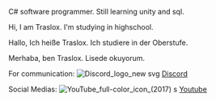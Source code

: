 C# software programmer.
Still learning unity and sql.

Hi, I am Traslox. I'm studying in highschool.

Hallo, Ich heiße Traslox. Ich studiere in der Oberstufe.

Merhaba, ben Traslox. Lisede okuyorum.



For communication:
![Discord_logo_new svg](https://github.com/Traslox/Traslox/assets/107253054/a449d3e9-0890-45e6-9027-1abaa5f84dfc)
[Discord](https://discord.com/users/1115498292630003773)

Social Medias:
![YouTube_full-color_icon_(2017) s](https://github.com/Traslox/Traslox/assets/107253054/eddeaa64-3b3d-4fce-aba0-4f9444685ae1)
[Youtube](https://www.youtube.com/@Traslox/featured)



<!---
Traslox/Traslox is a ✨ special ✨ repository because its `README.md` (this file) appears on your GitHub profile.
You can click the Preview link to take a look at your changes.
--->
